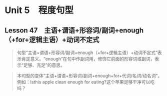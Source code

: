﻿ # Unit 5　程度句型
 ## Lesson 47　主语+谓语+形容词/副词+enough（+for+逻辑主语）+动词不定式
 
> 句型“主语+谓语+形容词/副词+enough（+for+逻辑主语）+动词不定式”表示肯定意义。“enough”在句中作副词用，修饰它前面的形容词或副词，表示“足够、充足”的意思。

> 本句型的变体“主语+谓语+形容词/副词+enough+for+代词/名词/动名词”。例如：Isthis apple clean enough for eating?这个苹果足够干净可以吃吗？


 